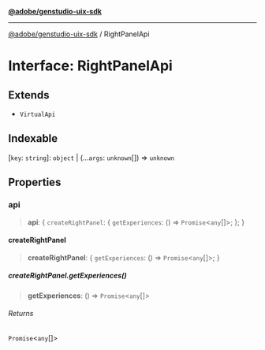 [**@adobe/genstudio-uix-sdk**](../README.md)

***

[@adobe/genstudio-uix-sdk](../globals.md) / RightPanelApi

# Interface: RightPanelApi

## Extends

- `VirtualApi`

## Indexable

\[`key`: `string`\]: `object` \| (...`args`: `unknown`[]) => `unknown`

## Properties

### api

> **api**: \{ `createRightPanel`: \{ `getExperiences`: () => `Promise`\<`any`[]\>; \}; \}

#### createRightPanel

> **createRightPanel**: \{ `getExperiences`: () => `Promise`\<`any`[]\>; \}

##### createRightPanel.getExperiences()

> **getExperiences**: () => `Promise`\<`any`[]\>

###### Returns

`Promise`\<`any`[]\>
